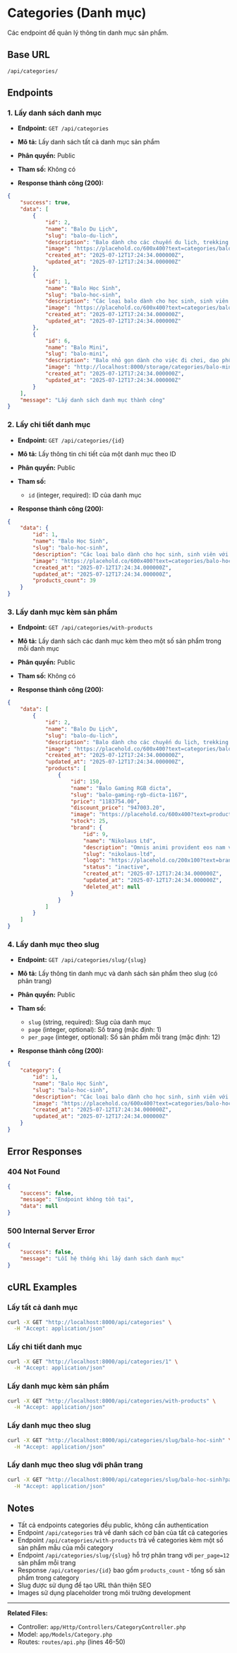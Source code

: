 # Categories (Danh mục)

Các endpoint để quản lý thông tin danh mục sản phẩm.

## Base URL

```
/api/categories/
```

## Endpoints

### 1. Lấy danh sách danh mục

- **Endpoint:** `GET /api/categories`
- **Mô tả:** Lấy danh sách tất cả danh mục sản phẩm
- **Phân quyền:** Public
- **Tham số:** Không có

- **Response thành công (200):**

```json
{
    "success": true,
    "data": [
        {
            "id": 2,
            "name": "Balo Du Lịch",
            "slug": "balo-du-lich",
            "description": "Balo dành cho các chuyến du lịch, trekking với dung tích lớn và nhiều ngăn tiện ích",
            "image": "https://placehold.co/600x400?text=categories/balo-du-lich.jpg",
            "created_at": "2025-07-12T17:24:34.000000Z",
            "updated_at": "2025-07-12T17:24:34.000000Z"
        },
        {
            "id": 1,
            "name": "Balo Học Sinh",
            "slug": "balo-hoc-sinh",
            "description": "Các loại balo dành cho học sinh, sinh viên với thiết kế trẻ trung và tiện dụng",
            "image": "https://placehold.co/600x400?text=categories/balo-hoc-sinh.jpg",
            "created_at": "2025-07-12T17:24:34.000000Z",
            "updated_at": "2025-07-12T17:24:34.000000Z"
        },
        {
            "id": 6,
            "name": "Balo Mini",
            "slug": "balo-mini",
            "description": "Balo nhỏ gọn dành cho việc đi chơi, dạo phố",
            "image": "http://localhost:8000/storage/categories/balo-mini.jpg",
            "created_at": "2025-07-12T17:24:34.000000Z",
            "updated_at": "2025-07-12T17:24:34.000000Z"
        }
    ],
    "message": "Lấy danh sách danh mục thành công"
}
```

### 2. Lấy chi tiết danh mục

- **Endpoint:** `GET /api/categories/{id}`
- **Mô tả:** Lấy thông tin chi tiết của một danh mục theo ID
- **Phân quyền:** Public
- **Tham số:**
  - `id` (integer, required): ID của danh mục

- **Response thành công (200):**

```json
{
    "data": {
        "id": 1,
        "name": "Balo Học Sinh",
        "slug": "balo-hoc-sinh",
        "description": "Các loại balo dành cho học sinh, sinh viên với thiết kế trẻ trung và tiện dụng",
        "image": "https://placehold.co/600x400?text=categories/balo-hoc-sinh.jpg",
        "created_at": "2025-07-12T17:24:34.000000Z",
        "updated_at": "2025-07-12T17:24:34.000000Z",
        "products_count": 39
    }
}
```

### 3. Lấy danh mục kèm sản phẩm

- **Endpoint:** `GET /api/categories/with-products`
- **Mô tả:** Lấy danh sách các danh mục kèm theo một số sản phẩm trong mỗi danh mục
- **Phân quyền:** Public
- **Tham số:** Không có

- **Response thành công (200):**

```json
{
    "data": [
        {
            "id": 2,
            "name": "Balo Du Lịch",
            "slug": "balo-du-lich",
            "description": "Balo dành cho các chuyến du lịch, trekking với dung tích lớn và nhiều ngăn tiện ích",
            "image": "https://placehold.co/600x400?text=categories/balo-du-lich.jpg",
            "created_at": "2025-07-12T17:24:34.000000Z",
            "updated_at": "2025-07-12T17:24:34.000000Z",
            "products": [
                {
                    "id": 150,
                    "name": "Balo Gaming RGB dicta",
                    "slug": "balo-gaming-rgb-dicta-1167",
                    "price": "1183754.00",
                    "discount_price": "947003.20",
                    "image": "https://placehold.co/600x400?text=products/balo-gaming-rgb-dicta.jpg",
                    "stock": 25,
                    "brand": {
                        "id": 9,
                        "name": "Nikolaus Ltd",
                        "description": "Omnis animi provident eos nam vel. Dolores sit placeat consequatur nihil quam in maxime rerum. Est et voluptatibus et sit omnis. Ducimus quam officiis error dolores.",
                        "slug": "nikolaus-ltd",
                        "logo": "https://placehold.co/200x100?text=brands/nikolaus-ltd.jpg",
                        "status": "inactive",
                        "created_at": "2025-07-12T17:24:34.000000Z",
                        "updated_at": "2025-07-12T17:24:34.000000Z",
                        "deleted_at": null
                    }
                }
            ]
        }
    ]
}
```

### 4. Lấy danh mục theo slug

- **Endpoint:** `GET /api/categories/slug/{slug}`
- **Mô tả:** Lấy thông tin danh mục và danh sách sản phẩm theo slug (có phân trang)
- **Phân quyền:** Public
- **Tham số:**
  - `slug` (string, required): Slug của danh mục
  - `page` (integer, optional): Số trang (mặc định: 1)
  - `per_page` (integer, optional): Số sản phẩm mỗi trang (mặc định: 12)

- **Response thành công (200):**

```json
{
    "category": {
        "id": 1,
        "name": "Balo Học Sinh",
        "slug": "balo-hoc-sinh",
        "description": "Các loại balo dành cho học sinh, sinh viên với thiết kế trẻ trung và tiện dụng",
        "image": "https://placehold.co/600x400?text=categories/balo-hoc-sinh.jpg",
        "created_at": "2025-07-12T17:24:34.000000Z",
        "updated_at": "2025-07-12T17:24:34.000000Z"
    }    
}
```

## Error Responses

### 404 Not Found

```json
{
    "success": false,
    "message": "Endpoint không tồn tại",
    "data": null
}
```

### 500 Internal Server Error

```json
{
    "success": false,
    "message": "Lỗi hệ thống khi lấy danh sách danh mục"
}
```

## cURL Examples

### Lấy tất cả danh mục

```bash
curl -X GET "http://localhost:8000/api/categories" \
  -H "Accept: application/json"
```

### Lấy chi tiết danh mục

```bash
curl -X GET "http://localhost:8000/api/categories/1" \
  -H "Accept: application/json"
```

### Lấy danh mục kèm sản phẩm

```bash
curl -X GET "http://localhost:8000/api/categories/with-products" \
  -H "Accept: application/json"
```

### Lấy danh mục theo slug

```bash
curl -X GET "http://localhost:8000/api/categories/slug/balo-hoc-sinh" \
  -H "Accept: application/json"
```

### Lấy danh mục theo slug với phân trang

```bash
curl -X GET "http://localhost:8000/api/categories/slug/balo-hoc-sinh?page=2" \
  -H "Accept: application/json"
```

## Notes

- Tất cả endpoints categories đều public, không cần authentication
- Endpoint `/api/categories` trả về danh sách cơ bản của tất cả categories
- Endpoint `/api/categories/with-products` trả về categories kèm một số sản phẩm mẫu của mỗi category
- Endpoint `/api/categories/slug/{slug}` hỗ trợ phân trang với `per_page=12` sản phẩm mỗi trang
- Response `/api/categories/{id}` bao gồm `products_count` - tổng số sản phẩm trong category
- Slug được sử dụng để tạo URL thân thiện SEO
- Images sử dụng placeholder trong môi trường development

---

**Related Files:**
- Controller: `app/Http/Controllers/CategoryController.php`
- Model: `app/Models/Category.php`
- Routes: `routes/api.php` (lines 46-50)
